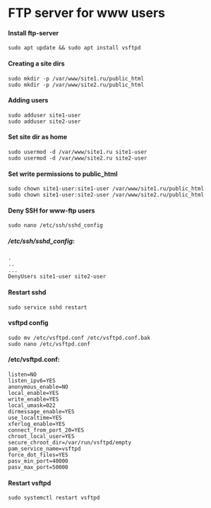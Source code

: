 # FTP server for www users

#### Install ftp-server
```
sudo apt update && sudo apt install vsftpd
```
#### Creating a site dirs
```
sudo mkdir -p /var/www/site1.ru/public_html
sudo mkdir -p /var/www/site2.ru/public_html
```
#### Adding users
```
sudo adduser site1-user
sudo adduser site2-user
```
#### Set site dir as home
```
sudo usermod -d /var/www/site1.ru site1-user
sudo usermod -d /var/www/site2.ru site2-user
```
#### Set write permissions to public_html
```
sudo chown site1-user:site1-user /var/www/site1.ru/public_html
sudo chown site1-user:site2-user /var/www/site2.ru/public_html
```
#### Deny SSH for www-ftp users
```
sudo nano /etc/ssh/sshd_config
```
##### /etc/ssh/sshd_config:
```
.
..
...
DenyUsers site1-user site2-user
```
#### Restart sshd
```
sudo service sshd restart
```
#### vsftpd config
```
sudo mv /etc/vsftpd.conf /etc/vsftpd.conf.bak
sudo nano /etc/vsftpd.conf
```
#### /etc/vsftpd.conf:
```
listen=NO
listen_ipv6=YES
anonymous_enable=NO
local_enable=YES
write_enable=YES
local_umask=022
dirmessage_enable=YES
use_localtime=YES
xferlog_enable=YES
connect_from_port_20=YES
chroot_local_user=YES
secure_chroot_dir=/var/run/vsftpd/empty
pam_service_name=vsftpd
force_dot_files=YES
pasv_min_port=40000
pasv_max_port=50000
```
#### Restart vsftpd
```
sudo systemctl restart vsftpd
```
